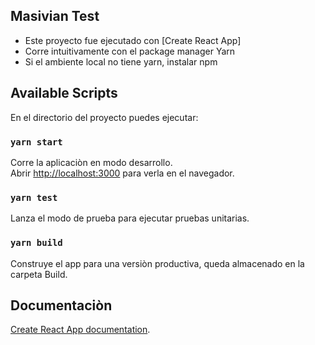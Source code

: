 ## Masivian Test

- Este proyecto fue ejecutado con [Create React App]
- Corre intuitivamente con el package manager Yarn
- Si el ambiente local no tiene yarn, instalar npm

## Available Scripts

En el directorio del proyecto puedes ejecutar:

### `yarn start`

Corre la aplicaciòn en modo desarrollo.<br />
Abrir [http://localhost:3000](http://localhost:3000) para verla en el navegador.


### `yarn test`

Lanza el modo de prueba para ejecutar pruebas unitarias.<br />

### `yarn build`

Construye el app para una versiòn productiva, queda almacenado en la carpeta Build.<br />


## Documentaciòn

[Create React App documentation](https://facebook.github.io/create-react-app/docs/getting-started).


